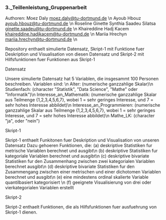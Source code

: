    ### 3._Teillenleistung_Gruppenarbeit 
   
   Authoren:
      Moez Daly                                  moez.daly@tu-dortmund.de \n 
      Ayoub Hbouz                                ayoub.hbouz@tu-dortmund.de \n
      Roseline Ginette Synthia Saadeu Silatsa    ginette.saadeu@tu-dortmund.de \n
      Khaireddine Hadj Kacem                     khaireddine.hadjkacem@tu-dortmund.de \n
      Mariia Hrechyn                             mariia.hrechyn@tu-dortmund.de \n
      
Repository enthaelt simulierte Datensatz, Skript-1 mit Funktione fuer Deskription und Visualisation von diesen Datensatz
und Skript-2 mit Hilfsfunktionen fuer Funktionen aus Skript-1

   Datensatz 
   
Unsere simulierte Datensatz hat 5 Variablen, die insgesammt 100 Personen beschreiben.
Variablen sind: \n 
               Alter:                        (numerische ganzzahlige Skalar)\n
               Studienfach:                  (character "Statistik", "Data Science", "Mathe" oder "Informatik")\n
               Interesse_an_Mathematik:      (numerische ganzzahlige Skalar aus Teilmenge {1,2,3,4,5,6,7}, wobei 1 =
                                             sehr geringes Interesse, und 7 = sehr hohes Interesse abbildet)\n
               Interesse_an_Programmieren:   (numerische ganzzahlige Skalar aus Teilmenge {1,2,3,4,5,6,7}, wobei 1 =
                                             sehr geringes Interesse, und 7 = sehr hohes Interesse abbildet)\n
               Mathe_LK:                     (character "ja", oder "nein")
               
               
   Skript-1
   
Skript-1 enthaelt Funkitonen fuer Deskription und Visualisation von unseren Datensatz 
Dazu gehoeren Funktionen, die:
                             (a) deskriptive Statistiken fur metrische Variablen berechnet und ausgibt\n
                             (b) deskriptive Statistiken fur kategoriale Variablen berechnet und ausgibt\n
                             (c) deskriptive bivariate Statistiken fur den Zusammenhang zwischen zwei kategorialen                                       Variablen berechnet ausgibt\n
                             (d) deskriptive bivariate Statistiken fur den Zusammengang zwischen einer metrischen und                                    einer dichotomen Variablen berechnet und ausgibt\n
                             (e) eine mindestens ordinal skalierte Variable quantilbasiert kategorisiert \n
                             (f) geeignete Visualisierung von drei oder vierkategorialen Variablen erstellt
                             
                             
   Skript-2
   
Skript-2 enthaelt Funktionen, die als Hilfsfunktionen fuer ausfuehrung von Skript-1 dienen.

  